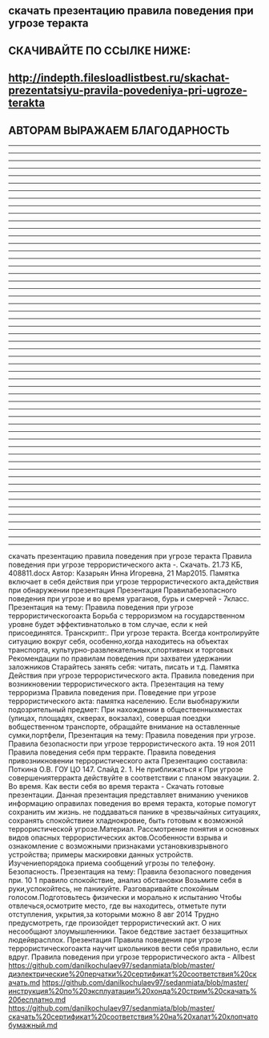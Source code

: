 скачать презентацию правила поведения при угрозе теракта
--------------------------------------------------
СКАЧИВАЙТЕ ПО ССЫЛКЕ НИЖЕ:
--------------------------------------------------
http://indepth.filesloadlistbest.ru/skachat-prezentatsiyu-pravila-povedeniya-pri-ugroze-terakta
--------------------------------------------------
АВТОРАМ ВЫРАЖАЕМ БЛАГОДАРНОСТЬ
--------------------------------------------------
--------------------------------------------------
--------------------------------------------------
--------------------------------------------------
--------------------------------------------------
--------------------------------------------------
--------------------------------------------------
--------------------------------------------------
--------------------------------------------------
--------------------------------------------------
--------------------------------------------------
--------------------------------------------------
--------------------------------------------------
--------------------------------------------------
--------------------------------------------------
--------------------------------------------------
--------------------------------------------------
--------------------------------------------------
--------------------------------------------------
--------------------------------------------------
--------------------------------------------------
--------------------------------------------------
--------------------------------------------------
--------------------------------------------------
--------------------------------------------------
--------------------------------------------------
--------------------------------------------------
--------------------------------------------------
--------------------------------------------------
--------------------------------------------------
--------------------------------------------------
--------------------------------------------------
--------------------------------------------------
--------------------------------------------------
--------------------------------------------------
--------------------------------------------------
--------------------------------------------------
--------------------------------------------------
--------------------------------------------------
--------------------------------------------------
--------------------------------------------------
--------------------------------------------------
--------------------------------------------------
--------------------------------------------------
--------------------------------------------------
--------------------------------------------------
--------------------------------------------------
--------------------------------------------------
--------------------------------------------------
--------------------------------------------------
--------------------------------------------------
--------------------------------------------------
--------------------------------------------------
--------------------------------------------------
--------------------------------------------------
скачать презентацию правила поведения при угрозе теракта Правила поведения при угрозе террористического акта -. Скачать. 21.73 КБ, 408811.docx Автор: Казарьян Инна Игоревна, 21 Мар2015. Памятка включает в себя действия при угрозе террористического акта,действия при обнаружении  презентация  Презентация Правилабезопасного поведения при угрозе и во время ураганов, бурь и смерчей - 7класс. Презентация на тему:  Правила поведения при угрозе террористическогоакта Борьба с терроризмом на государственном уровне будет эффективнатолько в том случае, если к ней присоединятся.  Транскрипт:. При угрозе теракта. Всегда контролируйте ситуацию вокруг себя, особенно,когда находитесь на объектах транспорта, культурно-развлекательных,спортивных и торговых  Рекомендации по правилам поведения при захватеи удержании заложников  Старайтесь занять себя: читать, писать и т.д. Памятка Действия при угрозе террористического акта. Правила поведения при возникновении террористического акта. Презентация на тему терроризма Правила поведения при. Поведение при угрозе террористического акта: памятка населению. Если выобнаружили подозрительный предмет: При нахождении в общественныхместах (улицах, площадях, скверах, вокзалах), совершая поездки вобщественном транспорте, обращайте внимание на оставленные сумки,портфели,
Презентация на тему: Правила поведения при угрозе. Правила безопасности при угрозе террористического акта. 19 ноя 2011  Правила поведения себя прм терракте.  Правила поведения привозникновении террористического акта Презентацию составила: Поткина О.В. ГОУ ЦО  147. Слайд 2. 1. Не приближаться к  При угрозе совершениятерракта действуйте в соответствии с планом эвакуации. 2. Во время. Как вести себя во время теракта - Скачать готовые презентации. Данная презентация представляет вниманию учеников информацию оправилах поведения во время теракта, которые помогут сохранить им жизнь. не поддаваться панике в чрезвычайных ситуациях, сохранять спокойствиеи хладнокровие, быть готовым к возможной террористической угрозе.Материал. Рассмотрение понятия и основных видов опасных террористических актов.Особенности взрыва и ознакомление с возможными признаками установкивзрывного устройства; примеры маскировки данных устройств. Изучениепорядока приема сообщений угрозы по телефону. Безопасность. Презентация на тему: Правила безопасного поведения при. 10 1 правило  спокойствие, анализ обстановки Возьмите себя в руки,успокойтесь, не паникуйте. Разговаривайте спокойным голосом.Подготовьтесь физически и морально к испытанию Чтобы отвлечься,осмотрите место, где вы находитесь, отметьте пути отступления, укрытия,за которыми можно
8 авг 2014  Трудно предусмотреть, где произойдет террористический акт. О них несообщают злоумышленники. Такое бедствие застает беззащитных людейврасплох. Презентация Правила поведения при угрозе террористическогоакта научит школьников вести себя правильно, если вдруг. Правила поведения при угрозе террористического акта - Allbest
https://github.com/danilkochulaev97/sedanmiata/blob/master/диэлектрические%20перчатки%20сертификат%20соответствия%20скачать.md
https://github.com/danilkochulaev97/sedanmiata/blob/master/инструкция%20по%20эксплуатации%20хонда%20стрим%20скачать%20бесплатно.md
https://github.com/danilkochulaev97/sedanmiata/blob/master/скачать%20сертификат%20соответствия%20на%20халат%20хлопчатобумажный.md